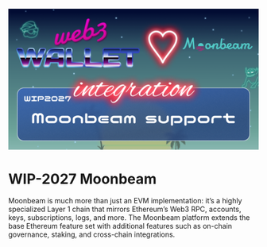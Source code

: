 ![image](../images/2027.png)

# WIP-2027 Moonbeam

Moonbeam is much more than just an EVM implementation: it’s a highly specialized Layer 1 chain that mirrors Ethereum’s Web3 RPC, accounts, keys, subscriptions, logs, and more. The Moonbeam platform extends the base Ethereum feature set with additional features such as on-chain governance, staking, and cross-chain integrations.